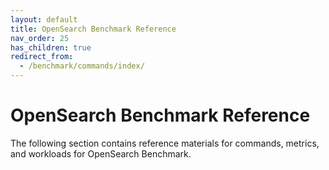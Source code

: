 ```yaml
---
layout: default
title: OpenSearch Benchmark Reference
nav_order: 25
has_children: true
redirect_from:
  - /benchmark/commands/index/
---
```


# OpenSearch Benchmark Reference

The following section contains reference materials for commands, metrics, and workloads for OpenSearch Benchmark.